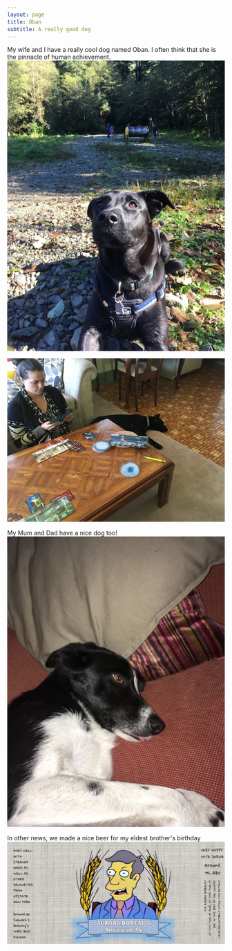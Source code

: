 ```yaml
---
layout: page
title: Oban
subtitle: A really good dog
---
```


My wife and I have a really cool dog named Oban. I often think that she is the pinnacle of human achievement.
![](/img/other/OBANCOOLPUP.JPG "Humankind's greatest achievement")

![](/img/other/ObanSleepy.JPG "Oban tires of Seven Wonders")

My Mum and Dad have a nice dog too!
![](/img/other/GinTongue.Jpg)

In other news, we made a nice beer for my eldest brother's birthday  ![](/img/other/beerLabel.Jpg)

